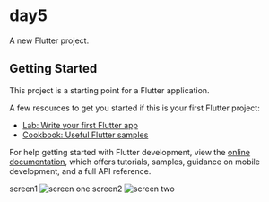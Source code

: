 # day5

A new Flutter project.

## Getting Started

This project is a starting point for a Flutter application.

A few resources to get you started if this is your first Flutter project:

- [Lab: Write your first Flutter app](https://docs.flutter.dev/get-started/codelab)
- [Cookbook: Useful Flutter samples](https://docs.flutter.dev/cookbook)

For help getting started with Flutter development, view the
[online documentation](https://docs.flutter.dev/), which offers tutorials,
samples, guidance on mobile development, and a full API reference.

screen1 ![screen one](https://github.com/user-attachments/assets/efa1f68e-ba12-4742-975f-da8663ee8e22)
screen2 ![screen two](https://github.com/user-attachments/assets/43d2167f-c2e5-4256-b4a4-e2c5a1436ff8)


